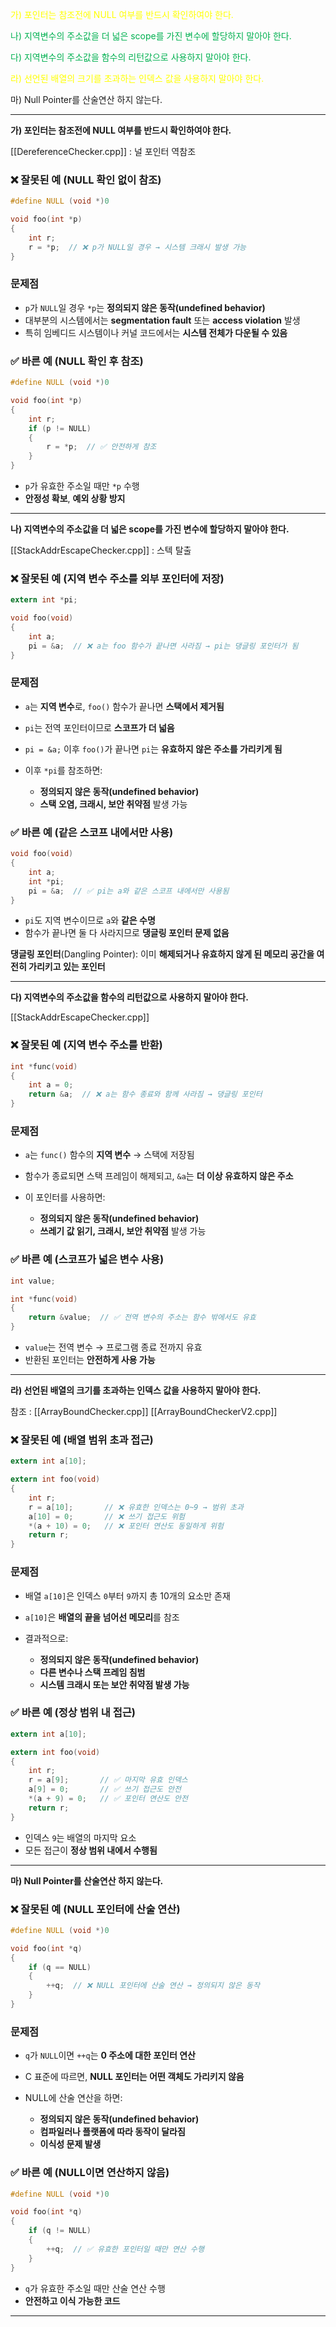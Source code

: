 
<font color="#ffff00">가) 포인터는 참조전에 NULL 여부를 반드시 확인하여야 한다.</font>

<font color="#00b050">나) 지역변수의 주소값을 더 넓은 scope를 가진 변수에 할당하지 말아야 한다.</font>

<font color="#00b050">다) 지역변수의 주소값을 함수의 리턴값으로 사용하지 말아야 한다.</font>

<font color="#ffff00">라) 선언된 배열의 크기를 초과하는 인덱스 값을 사용하지 말아야 한다.</font>

마) Null Pointer를 산술연산 하지 않는다.

---

**가) 포인터는 참조전에 NULL 여부를 반드시 확인하여야 한다.**

[[DereferenceChecker.cpp]] : 널 포인터 역참조
### ❌ 잘못된 예 (NULL 확인 없이 참조)

```c
#define NULL (void *)0

void foo(int *p)
{
    int r;
    r = *p;  // ❌ p가 NULL일 경우 → 시스템 크래시 발생 가능
}
```

### 문제점

- `p`가 `NULL`일 경우 `*p`는 **정의되지 않은 동작(undefined behavior)**
- 대부분의 시스템에서는 **segmentation fault** 또는 **access violation** 발생
- 특히 임베디드 시스템이나 커널 코드에서는 **시스템 전체가 다운될 수 있음**

### ✅ 바른 예 (NULL 확인 후 참조)

```c
#define NULL (void *)0

void foo(int *p)
{
    int r;
    if (p != NULL)
    {
        r = *p;  // ✅ 안전하게 참조
    }
}
```

- `p`가 유효한 주소일 때만 `*p` 수행
- **안정성 확보**, **예외 상황 방지**


---

**나) 지역변수의 주소값을 더 넓은 scope를 가진 변수에 할당하지 말아야 한다.**

[[StackAddrEscapeChecker.cpp]] : 스텍 탈출
### ❌ 잘못된 예 (지역 변수 주소를 외부 포인터에 저장)

```c
extern int *pi;

void foo(void)
{
    int a;
    pi = &a;  // ❌ a는 foo 함수가 끝나면 사라짐 → pi는 댕글링 포인터가 됨
}
```

### 문제점

- `a`는 **지역 변수**로, `foo()` 함수가 끝나면 **스택에서 제거됨**
- `pi`는 전역 포인터이므로 **스코프가 더 넓음**
- `pi = &a;` 이후 `foo()`가 끝나면 `pi`는 **유효하지 않은 주소를 가리키게 됨**

- 이후 `*pi`를 참조하면:    
    - **정의되지 않은 동작(undefined behavior)**
    - **스택 오염, 크래시, 보안 취약점** 발생 가능

### ✅ 바른 예 (같은 스코프 내에서만 사용)

```c
void foo(void)
{
    int a;
    int *pi;
    pi = &a;  // ✅ pi는 a와 같은 스코프 내에서만 사용됨
}
```

- `pi`도 지역 변수이므로 `a`와 **같은 수명**
- 함수가 끝나면 둘 다 사라지므로 **댕글링 포인터 문제 없음**

**댕글링 포인터**(Dangling Pointer): 이미 **해제되거나 유효하지 않게 된 메모리 공간을 여전히 가리키고 있는 포인터**


---

**다) 지역변수의 주소값을 함수의 리턴값으로 사용하지 말아야 한다.**

[[StackAddrEscapeChecker.cpp]]
### ❌ 잘못된 예 (지역 변수 주소를 반환)

```c
int *func(void)
{
    int a = 0;
    return &a;  // ❌ a는 함수 종료와 함께 사라짐 → 댕글링 포인터
}
```

### 문제점

- `a`는 `func()` 함수의 **지역 변수** → 스택에 저장됨
- 함수가 종료되면 스택 프레임이 해제되고, `&a`는 **더 이상 유효하지 않은 주소**

- 이 포인터를 사용하면:
    
    - **정의되지 않은 동작(undefined behavior)**        
    - **쓰레기 값 읽기, 크래시, 보안 취약점** 발생 가능

### ✅ 바른 예 (스코프가 넓은 변수 사용)

```c
int value;

int *func(void)
{
    return &value;  // ✅ 전역 변수의 주소는 함수 밖에서도 유효
}
```

- `value`는 전역 변수 → 프로그램 종료 전까지 유효
- 반환된 포인터는 **안전하게 사용 가능**


---

**라) 선언된 배열의 크기를 초과하는 인덱스 값을 사용하지 말아야 한다.**

참조 :
[[ArrayBoundChecker.cpp]]
[[ArrayBoundCheckerV2.cpp]]
### ❌ 잘못된 예 (배열 범위 초과 접근)

```c
extern int a[10];

extern int foo(void)
{
    int r;
    r = a[10];       // ❌ 유효한 인덱스는 0~9 → 범위 초과
    a[10] = 0;       // ❌ 쓰기 접근도 위험
    *(a + 10) = 0;   // ❌ 포인터 연산도 동일하게 위험
    return r;
}
```

### 문제점

- 배열 `a[10]`은 인덱스 `0`부터 `9`까지 총 10개의 요소만 존재
- `a[10]`은 **배열의 끝을 넘어선 메모리**를 참조
    
- 결과적으로:
    
    - **정의되지 않은 동작(undefined behavior)**
    - **다른 변수나 스택 프레임 침범**
    - **시스템 크래시 또는 보안 취약점 발생 가능**

### ✅ 바른 예 (정상 범위 내 접근)

```c
extern int a[10];

extern int foo(void)
{
    int r;
    r = a[9];       // ✅ 마지막 유효 인덱스
    a[9] = 0;       // ✅ 쓰기 접근도 안전
    *(a + 9) = 0;   // ✅ 포인터 연산도 안전
    return r;
}
```

- 인덱스 `9`는 배열의 마지막 요소
- 모든 접근이 **정상 범위 내에서 수행됨**


---

**마) Null Pointer를 산술연산 하지 않는다.**

### ❌ 잘못된 예 (NULL 포인터에 산술 연산)

```c
#define NULL (void *)0

void foo(int *q)
{
    if (q == NULL)
    {
        ++q;  // ❌ NULL 포인터에 산술 연산 → 정의되지 않은 동작
    }
}
```

### 문제점

- `q`가 `NULL`이면 `++q`는 **0 주소에 대한 포인터 연산**
- C 표준에 따르면, **NULL 포인터는 어떤 객체도 가리키지 않음**
    
- NULL에 산술 연산을 하면:
    
    - **정의되지 않은 동작(undefined behavior)**      
    - **컴파일러나 플랫폼에 따라 동작이 달라짐**
    - **이식성 문제 발생**

### ✅ 바른 예 (NULL이면 연산하지 않음)

```c
#define NULL (void *)0

void foo(int *q)
{
    if (q != NULL)
    {
        ++q;  // ✅ 유효한 포인터일 때만 연산 수행
    }
}
```

- `q`가 유효한 주소일 때만 산술 연산 수행
- **안전하고 이식 가능한 코드**


---